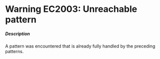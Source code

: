 # Warning EC2003: Unreachable pattern

##### Description

A pattern was encountered that is already fully handled by the preceding patterns.
